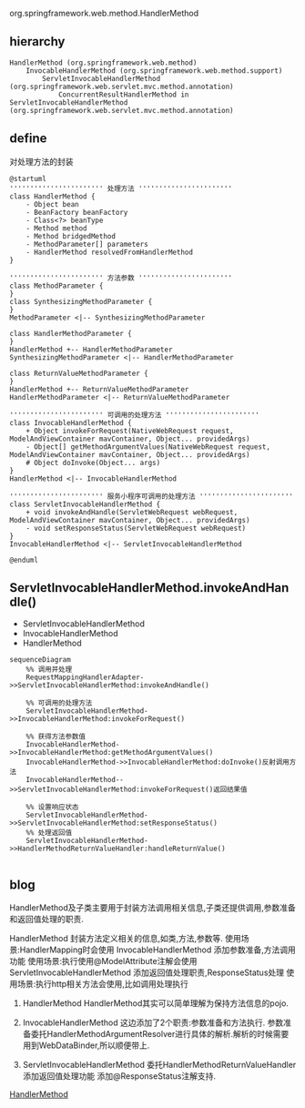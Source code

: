org.springframework.web.method.HandlerMethod

## hierarchy
```
HandlerMethod (org.springframework.web.method)
    InvocableHandlerMethod (org.springframework.web.method.support)
        ServletInvocableHandlerMethod (org.springframework.web.servlet.mvc.method.annotation)
            ConcurrentResultHandlerMethod in ServletInvocableHandlerMethod (org.springframework.web.servlet.mvc.method.annotation)
```

## define
对处理方法的封装

```
@startuml
''''''''''''''''''''''' 处理方法 '''''''''''''''''''''''
class HandlerMethod {
	- Object bean
	- BeanFactory beanFactory
	- Class<?> beanType
	- Method method
	- Method bridgedMethod
	- MethodParameter[] parameters
	- HandlerMethod resolvedFromHandlerMethod
}

''''''''''''''''''''''' 方法参数 '''''''''''''''''''''''
class MethodParameter {
}
class SynthesizingMethodParameter {
}
MethodParameter <|-- SynthesizingMethodParameter

class HandlerMethodParameter {
}
HandlerMethod +-- HandlerMethodParameter
SynthesizingMethodParameter <|-- HandlerMethodParameter

class ReturnValueMethodParameter {
}
HandlerMethod +-- ReturnValueMethodParameter
HandlerMethodParameter <|-- ReturnValueMethodParameter

''''''''''''''''''''''' 可调用的处理方法 '''''''''''''''''''''''
class InvocableHandlerMethod {
    + Object invokeForRequest(NativeWebRequest request, ModelAndViewContainer mavContainer, Object... providedArgs)
    - Object[] getMethodArgumentValues(NativeWebRequest request, ModelAndViewContainer mavContainer, Object... providedArgs)
    # Object doInvoke(Object... args)
}
HandlerMethod <|-- InvocableHandlerMethod

''''''''''''''''''''''' 服务小程序可调用的处理方法 '''''''''''''''''''''''
class ServletInvocableHandlerMethod {
    + void invokeAndHandle(ServletWebRequest webRequest, ModelAndViewContainer mavContainer, Object... providedArgs)
    - void setResponseStatus(ServletWebRequest webRequest)
}
InvocableHandlerMethod <|-- ServletInvocableHandlerMethod

@enduml
```

## ServletInvocableHandlerMethod.invokeAndHandle()
* ServletInvocableHandlerMethod
* InvocableHandlerMethod
* HandlerMethod

```mermaid
sequenceDiagram
	%% 调用并处理
    RequestMappingHandlerAdapter->>ServletInvocableHandlerMethod:invokeAndHandle()

	%% 可调用的处理方法
    ServletInvocableHandlerMethod->>InvocableHandlerMethod:invokeForRequest()
    
    %% 获得方法参数值
    InvocableHandlerMethod->>InvocableHandlerMethod:getMethodArgumentValues()
    InvocableHandlerMethod->>InvocableHandlerMethod:doInvoke()反射调用方法
	InvocableHandlerMethod-->>ServletInvocableHandlerMethod:invokeForRequest()返回结果值

	%% 设置响应状态
	ServletInvocableHandlerMethod->>ServletInvocableHandlerMethod:setResponseStatus()
	%% 处理返回值
	ServletInvocableHandlerMethod->>HandlerMethodReturnValueHandler:handleReturnValue()
	
```



## blog

HandlerMethod及子类主要用于封装方法调用相关信息,子类还提供调用,参数准备和返回值处理的职责.

HandlerMethod 封装方法定义相关的信息,如类,方法,参数等. 使用场景:HandlerMapping时会使用
InvocableHandlerMethod 添加参数准备,方法调用功能 使用场景:执行使用@ModelAttribute注解会使用
ServletInvocableHandlerMethod 添加返回值处理职责,ResponseStatus处理 使用场景:执行http相关方法会使用,比如调用处理执行

1. HandlerMethod
HandlerMethod其实可以简单理解为保持方法信息的pojo.

2. InvocableHandlerMethod
这边添加了2个职责:参数准备和方法执行.
参数准备委托HandlerMethodArgumentResolver进行具体的解析.解析的时候需要用到WebDataBinder,所以顺便带上.

3. ServletInvocableHandlerMethod
委托HandlerMethodReturnValueHandler添加返回值处理功能
添加@ResponseStatus注解支持.


[HandlerMethod](https://www.cnblogs.com/leftthen/p/5229204.html)